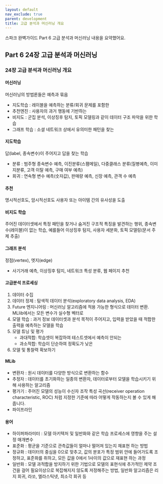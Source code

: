 ```yaml
---
layout: default
nav_exclude: true
parent: development
title: 고급 분석과 머신러닝 개요
---
```


스파크 완벽가이드 Part 6 고급 분석과 머신러닝 내용을 요약했어요.

## Part 6 24장 고급 분석과 머신러닝
### 24장 고급 분석과 머신러닝 개요
#### 머신러닝
머신러닝의 방법론들은 예측과 묶음

* 지도학습 : 레이블을 예측하는 분류/회귀 문제를 포함한 
* 추천엔진 : 사용자의 과거 행동에 기반하는 
* 비지도 : 군집 분석, 이상징후 탐지, 토픽 모델링과 같이 데이터 구조 파악을 위한 학습
* 그래프 학습 : 소셜 네트워크 상에서 유의미한 패턴을 찾는

#### 지도학습 
답(label, 종속변수)이 주어지고 답을 찾는 학습

* 분류 : 범주형 종속변수 예측, 이진분류(스팸메일), 다중클래스 분류(질병예측, 이미지분류, 고객 이탈 예측, 구매 여부 예측)
* 회귀 : 연속형 변수 예측(숫자값), 판매량 예측, 신장 예측, 관객 수 예측 

#### 추천
명시적선호도, 암시적선호도 사용자 또는 아이템 간의 유사성을 도출

#### 비지도 학습
주어진 데이터셋에서 특정 패턴을 찾거나 숨겨진 구조적 특징을 발견하는 행위, 종속변수(레이블)이 없는 학습, 
예를들어 이상징후 탐지, 사용자 세분화, 토픽 모델링(문서 주제 추출)

#### 그래프 분석
정점(vertex), 엣지(edge)

* 사기거래 예측, 이상징후 탐지, 네트워크 특성 분류, 웹 페이지 추천

#### 고급분석 프로세싱
1. 데이터 수집
1. 데이터 정제 : 탐색적 데이터 분석(exploratory data analysis, EDA)
1. Future 엔지니어링 : 머신러닝 알고리즘에 적용 가능한 형식으로 데이터 변환.
MLlib에서는 모든 변수가 실수형 벡터로 
1. 모델 학습 : 과거 정보 데이터셋과 분석 목적이 주어지고, 입력을 받았을 때 적합한 출력을 예측하는 모델을 학습
1. 모델 튜닝 및 평가
    * 과대적합: 학습셋이 복잡하여 테스트셋에서 예측이 안되는
    * 과소적합: 학습이 단순하여 정확도가 낮은
1. 모델 및 통찰력 확보하기


#### MLib
* 변환자 : 원시 데이터를 다양한 방식으로 변환하는 함수
* 추정자 : 데이터를 초기화하는 일종의 변환자, 데이터로부터 모델을 학습시키기 위해 사용하는 알고리즘
* 평가기 : 주어진 모델의 성능이 수신자 조작 특성 곡선(receiver operation characteristic, ROC) 처럼
지정한 기준에 따라 어떻게 작동하는지 볼 수 있게 해줍니다.
* 파이프라인

#### 용어
* 하이퍼파라미터 : 모델 아키텍처 및 일반화와 같은 학습 프로세스에 영향을 주는 설정 매개변수
* 표준화 : 평균을 기준으로 관측값들이 얼마나 떨어져 있는지 재표현 하는 방법
* 정규화 : 데이터의 중심을 0으로 맞추고, 값의 분포가 특정 범위 안에 들어가도록 조정하고, 
표준화를 취하고, 모든 값을 0에서 1사이의 값으로 재표현 하는 과정
* 일반화 : 모델 과적합을 방지하기 위한 기법으로 모델의 표현식에 추가적인 제약 조건을 걸어 
필요이상으로 복잡해지지 않도록 저정해주는 방법, 
일반화 알고리즘은 리지 회귀, 라쏘, 엘라스틱넷, 최소각 회귀 등